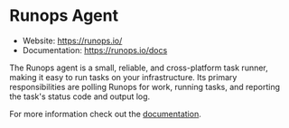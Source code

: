 # Runops Agent

- Website: https://runops.io/
- Documentation: https://runops.io/docs

The Runops agent is a small, reliable, and cross-platform task runner, making it easy to run tasks on your infrastructure. Its primary responsibilities are polling Runops for work, running tasks, and reporting the task's status code and output log.

For more information check out the [documentation](https://runops.io/docs/agent).

